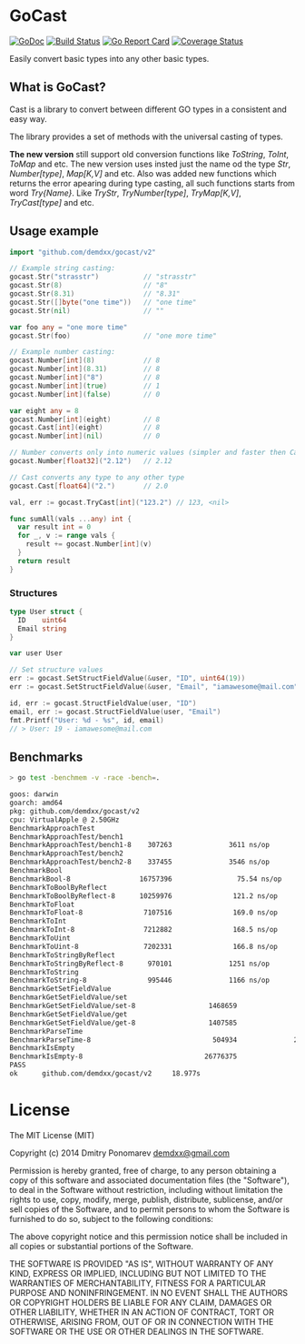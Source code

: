 GoCast
======
[![GoDoc](https://godoc.org/github.com/demdxx/gocast?status.svg)](https://godoc.org/github.com/demdxx/gocast)
[![Build Status](https://github.com/demdxx/gocast/workflows/run%20tests/badge.svg)](https://github.com/demdxx/gocast/actions?workflow=run%20tests)
[![Go Report Card](https://goreportcard.com/badge/github.com/demdxx/gocast)](https://goreportcard.com/report/github.com/demdxx/gocast)
[![Coverage Status](https://coveralls.io/repos/github/demdxx/gocast/badge.svg?branch=master)](https://coveralls.io/github/demdxx/gocast?branch=master)

Easily convert basic types into any other basic types.

## What is GoCast?

Cast is a library to convert between different GO types in a consistent and easy way.

The library provides a set of methods with the universal casting of types.

**The new version** still support old conversion functions like *ToString*, *ToInt*, *ToMap* and etc.
The new version uses insted just the name od the type *Str*, *Number[type]*, *Map[K,V]* and etc.
Also was added new functions which returns the error apearing during type casting,
all such functions starts from word *Try{Name}*. Like *TryStr*, *TryNumber[type]*, *TryMap[K,V]*, *TryCast[type]* and etc.

## Usage example

```go
import "github.com/demdxx/gocast/v2"

// Example string casting:
gocast.Str("strasstr")           // "strasstr"
gocast.Str(8)                    // "8"
gocast.Str(8.31)                 // "8.31"
gocast.Str([]byte("one time"))   // "one time"
gocast.Str(nil)                  // ""

var foo any = "one more time"
gocast.Str(foo)                  // "one more time"

// Example number casting:
gocast.Number[int](8)            // 8
gocast.Number[int](8.31)         // 8
gocast.Number[int]("8")          // 8
gocast.Number[int](true)         // 1
gocast.Number[int](false)        // 0

var eight any = 8
gocast.Number[int](eight)        // 8
gocast.Cast[int](eight)          // 8
gocast.Number[int](nil)          // 0

// Number converts only into numeric values (simpler and faster then Cast)
gocast.Number[float32]("2.12")   // 2.12

// Cast converts any type to any other type
gocast.Cast[float64]("2.")       // 2.0

val, err := gocast.TryCast[int]("123.2") // 123, <nil>
```

```go
func sumAll(vals ...any) int {
  var result int = 0
  for _, v := range vals {
    result += gocast.Number[int](v)
  }
  return result
}
```

### Structures

```go
type User struct {
  ID    uint64
  Email string
}

var user User

// Set structure values
err := gocast.SetStructFieldValue(&user, "ID", uint64(19))
err := gocast.SetStructFieldValue(&user, "Email", "iamawesome@mail.com")

id, err := gocast.StructFieldValue(user, "ID")
email, err := gocast.StructFieldValue(user, "Email")
fmt.Printf("User: %d - %s", id, email)
// > User: 19 - iamawesome@mail.com
```

## Benchmarks

```sh
> go test -benchmem -v -race -bench=.

goos: darwin
goarch: amd64
pkg: github.com/demdxx/gocast/v2
cpu: VirtualApple @ 2.50GHz
BenchmarkApproachTest
BenchmarkApproachTest/bench1
BenchmarkApproachTest/bench1-8    307263              3611 ns/op          0 B/op           0 allocs/op
BenchmarkApproachTest/bench2
BenchmarkApproachTest/bench2-8    337455              3546 ns/op          0 B/op           0 allocs/op
BenchmarkBool
BenchmarkBool-8                 16757396                75.54 ns/op       0 B/op           0 allocs/op
BenchmarkToBoolByReflect
BenchmarkToBoolByReflect-8      10259976               121.2 ns/op        0 B/op           0 allocs/op
BenchmarkToFloat
BenchmarkToFloat-8               7107516               169.0 ns/op        2 B/op           0 allocs/op
BenchmarkToInt
BenchmarkToInt-8                 7212882               168.5 ns/op        2 B/op           0 allocs/op
BenchmarkToUint
BenchmarkToUint-8                7202331               166.8 ns/op        2 B/op           0 allocs/op
BenchmarkToStringByReflect
BenchmarkToStringByReflect-8      970101              1251 ns/op          6 B/op           0 allocs/op
BenchmarkToString
BenchmarkToString-8               995446              1166 ns/op          6 B/op           0 allocs/op
BenchmarkGetSetFieldValue
BenchmarkGetSetFieldValue/set
BenchmarkGetSetFieldValue/set-8                  1468659               821.3 ns/op        32 B/op          2 allocs/op
BenchmarkGetSetFieldValue/get
BenchmarkGetSetFieldValue/get-8                  1407585               851.8 ns/op        48 B/op          3 allocs/op
BenchmarkParseTime
BenchmarkParseTime-8                              504934              2258 ns/op         464 B/op          5 allocs/op
BenchmarkIsEmpty
BenchmarkIsEmpty-8                              26776375                54.08 ns/op        0 B/op          0 allocs/op
PASS
ok      github.com/demdxx/gocast/v2     18.977s
```

License
=======

The MIT License (MIT)

Copyright (c) 2014 Dmitry Ponomarev <demdxx@gmail.com>

Permission is hereby granted, free of charge, to any person obtaining a copy of
this software and associated documentation files (the "Software"), to deal in
the Software without restriction, including without limitation the rights to
use, copy, modify, merge, publish, distribute, sublicense, and/or sell copies of
the Software, and to permit persons to whom the Software is furnished to do so,
subject to the following conditions:

The above copyright notice and this permission notice shall be included in all
copies or substantial portions of the Software.

THE SOFTWARE IS PROVIDED "AS IS", WITHOUT WARRANTY OF ANY KIND, EXPRESS OR
IMPLIED, INCLUDING BUT NOT LIMITED TO THE WARRANTIES OF MERCHANTABILITY, FITNESS
FOR A PARTICULAR PURPOSE AND NONINFRINGEMENT. IN NO EVENT SHALL THE AUTHORS OR
COPYRIGHT HOLDERS BE LIABLE FOR ANY CLAIM, DAMAGES OR OTHER LIABILITY, WHETHER
IN AN ACTION OF CONTRACT, TORT OR OTHERWISE, ARISING FROM, OUT OF OR IN
CONNECTION WITH THE SOFTWARE OR THE USE OR OTHER DEALINGS IN THE SOFTWARE.

